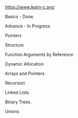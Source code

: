 https://www.learn-c.org/

Basics - Done.

Advance - In Progress.

Pointers

Structure

Function Arguments by Reference

Dynamic Allocation

Arrays and Pointers

Recursion

Linked Lists.

Binary Trees.

Unions
